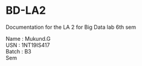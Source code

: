 # BD-LA2
Documentation for the LA 2 for Big Data lab 6th sem

Name : Mukund.G   
USN : 1NT19IS417   
Batch : B3  
Sem
